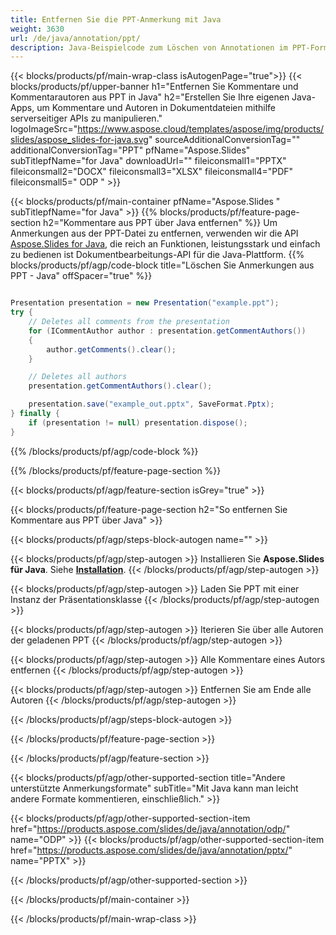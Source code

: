 ```yaml
---
title: Entfernen Sie die PPT-Anmerkung mit Java
weight: 3630
url: /de/java/annotation/ppt/ 
description: Java-Beispielcode zum Löschen von Annotationen im PPT-Format in Java Runtime Environment für JSP/JSF-Anwendung und Desktop-Anwendungen.
---
```


{{< blocks/products/pf/main-wrap-class isAutogenPage="true">}}
{{< blocks/products/pf/upper-banner h1="Entfernen Sie Kommentare und Kommentarautoren aus PPT in Java" h2="Erstellen Sie Ihre eigenen Java-Apps, um Kommentare und Autoren in Dokumentdateien mithilfe serverseitiger APIs zu manipulieren." logoImageSrc="https://www.aspose.cloud/templates/aspose/img/products/slides/aspose_slides-for-java.svg" sourceAdditionalConversionTag="" additionalConversionTag="PPT" pfName="Aspose.Slides" subTitlepfName="for Java" downloadUrl="" fileiconsmall1="PPTX" fileiconsmall2="DOCX" fileiconsmall3="XLSX" fileiconsmall4="PDF" fileiconsmall5=" ODP " >}}

{{< blocks/products/pf/main-container pfName="Aspose.Slides " subTitlepfName="for Java" >}}
{{% blocks/products/pf/feature-page-section  h2="Kommentare aus PPT über Java entfernen" %}}
Um Anmerkungen aus der PPT-Datei zu entfernen, verwenden wir die API [Aspose.Slides for Java](https://products.aspose.com/slides/de/java/), die reich an Funktionen, leistungsstark und einfach zu bedienen ist Dokumentbearbeitungs-API für die Java-Plattform.
{{% blocks/products/pf/agp/code-block title="Löschen Sie Anmerkungen aus PPT - Java" offSpacer="true" %}}

```java

Presentation presentation = new Presentation("example.ppt");
try {
    // Deletes all comments from the presentation
    for (ICommentAuthor author : presentation.getCommentAuthors())
    {
        author.getComments().clear();
    }

    // Deletes all authors
    presentation.getCommentAuthors().clear();

    presentation.save("example_out.pptx", SaveFormat.Pptx);
} finally {
    if (presentation != null) presentation.dispose();
}
```
{{% /blocks/products/pf/agp/code-block %}}

{{% /blocks/products/pf/feature-page-section %}}

{{< blocks/products/pf/agp/feature-section isGrey="true" >}}

{{< blocks/products/pf/feature-page-section  h2="So entfernen Sie Kommentare aus PPT über Java" >}}

{{< blocks/products/pf/agp/steps-block-autogen name="" >}}

{{< blocks/products/pf/agp/step-autogen >}}
Installieren Sie **Aspose.Slides für Java**. Siehe [**Installation**](https://docs.aspose.com/slides/java/installation/).
{{< /blocks/products/pf/agp/step-autogen >}}

{{< blocks/products/pf/agp/step-autogen >}}
Laden Sie PPT mit einer Instanz der Präsentationsklasse
{{< /blocks/products/pf/agp/step-autogen >}}

{{< blocks/products/pf/agp/step-autogen >}}
Iterieren Sie über alle Autoren der geladenen PPT
{{< /blocks/products/pf/agp/step-autogen >}}

{{< blocks/products/pf/agp/step-autogen >}}
Alle Kommentare eines Autors entfernen
{{< /blocks/products/pf/agp/step-autogen >}}

{{< blocks/products/pf/agp/step-autogen >}}
Entfernen Sie am Ende alle Autoren
{{< /blocks/products/pf/agp/step-autogen >}}

{{< /blocks/products/pf/agp/steps-block-autogen >}}

{{< /blocks/products/pf/feature-page-section >}}

{{< /blocks/products/pf/agp/feature-section >}}

{{< blocks/products/pf/agp/other-supported-section title="Andere unterstützte Anmerkungsformate" subTitle="Mit Java kann man leicht andere Formate kommentieren, einschließlich." >}}

{{< blocks/products/pf/agp/other-supported-section-item href="https://products.aspose.com/slides/de/java/annotation/odp/" name="ODP" >}}
{{< blocks/products/pf/agp/other-supported-section-item href="https://products.aspose.com/slides/de/java/annotation/pptx/" name="PPTX" >}}

{{< /blocks/products/pf/agp/other-supported-section >}}

{{< /blocks/products/pf/main-container >}}
    
{{< /blocks/products/pf/main-wrap-class >}}